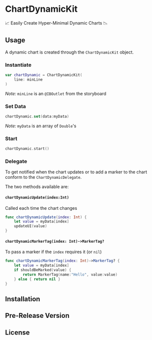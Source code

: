 # ChartDynamicKit
📈 Easily Create Hyper-Minimal Dynamic Charts 📉

## Usage
A dynamic chart is created through the ``ChartDynamicKit`` object.

### Instantiate ###

```swift
var chartDynamic = ChartDynamicKit(
	line: minLine
)
```
*Note:* ``minLine`` is an ``@IBOutlet`` from the storyboard

### Set Data ###

```swift
chartDynamic.set(data:myData)
```
*Note:* ``myData`` is an array of ``Double``'s

### Start ###

```swift
chartDynamic.start()
```

### Delegate ###

To get notified when the chart updates or to add a marker to the chart conform to the ``ChartDynamicDelegate``.

The two methods available are:

#### ``chartDynamicUpdate(index:Int)`` ####
Called each time the chart changes

```swift
func chartDynamicUpdate(index: Int) {
	let value = myData[index]
	updateUI(value)
}
```

#### ``chartDynamicMarkerTag(index: Int)->MarkerTag?`` ####
To pass a marker if the ``index`` requires it (or ``nil``)

```swift
func chartDynamicMarkerTag(index: Int)->MarkerTag? {
	let value = myData[index]
	if shouldBeMarked(value) {
		return MarkerTag(name:"Hello", value:value)
	} else { return nil }
}
```

## Installation

## Pre-Release Version

## License

